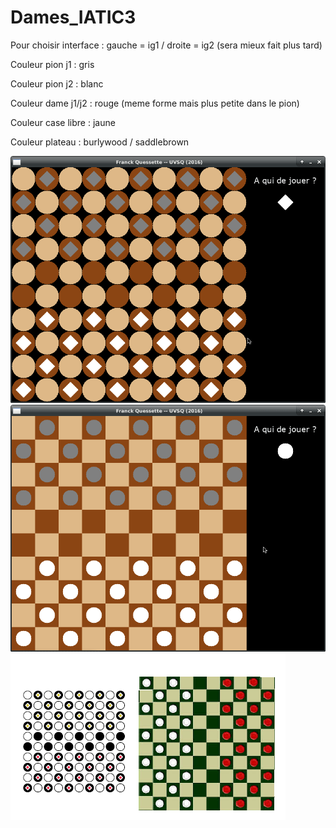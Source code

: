 # Dames_IATIC3
Pour choisir interface : gauche = ig1 / droite = ig2 (sera mieux fait plus tard)

Couleur pion j1 : gris

Couleur pion j2 : blanc

Couleur dame j1/j2 : rouge (meme forme mais plus petite dans le pion)

Couleur case libre : jaune

Couleur plateau : burlywood / saddlebrown

![Interface graphique 1](https://github.com/AntoineVID/Dames_IATIC3/blob/master/ig1.png)
![Interface graphique 2](https://github.com/AntoineVID/Dames_IATIC3/blob/master/ig2.png)
![Image de référence](https://github.com/AntoineVID/Dames_IATIC3/blob/master/plateaux.png)
